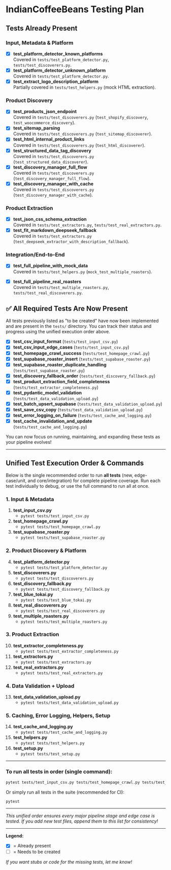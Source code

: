 # IndianCoffeeBeans Testing Plan

## Tests Already Present

### Input, Metadata & Platform
- [x] **test_platform_detector_known_platforms**  
  Covered in `tests/test_platform_detector.py`, `tests/test_discoverers.py`.
- [x] **test_platform_detector_unknown_platform**  
  Covered in `tests/test_platform_detector.py`.
- [x] **test_extract_logo_description_platform**  
  Partially covered in `tests/test_helpers.py` (mock HTML extraction).

### Product Discovery
- [x] **test_products_json_endpoint**  
  Covered in `tests/test_discoverers.py` (`test_shopify_discovery`, `test_woocommerce_discovery`).
- [x] **test_sitemap_parsing**  
  Covered in `tests/test_discoverers.py` (`test_sitemap_discoverer`).
- [x] **test_html_internal_product_links**  
  Covered in `tests/test_discoverers.py` (`test_html_discoverer`).
- [x] **test_structured_data_tag_discovery**  
  Covered in `tests/test_discoverers.py` (`test_structured_data_discoverer`).
- [x] **test_discovery_manager_full_flow**  
  Covered in `tests/test_discoverers.py` (`test_discovery_manager_full_flow`).
- [x] **test_discovery_manager_with_cache**  
  Covered in `tests/test_discoverers.py` (`test_discovery_manager_with_cache`).

### Product Extraction
- [x] **test_json_css_schema_extraction**  
  Covered in `tests/test_extractors.py`, `tests/test_real_extractors.py`.
- [x] **test_fit_markdown_deepseek_fallback**  
  Covered in `tests/test_extractors.py` (`test_deepseek_extractor_with_description_fallback`).

### Integration/End-to-End
- [x] **test_full_pipeline_with_mock_data**  
  Covered in `tests/test_helpers.py` (`mock_test_multiple_roasters`).
- [x] **test_full_pipeline_real_roasters**  
  Covered in `tests/test_multiple_roasters.py`, `tests/test_real_discoverers.py`.


## ✅ All Required Tests Are Now Present

All tests previously listed as "to be created" have now been implemented and are present in the `tests/` directory. You can track their status and progress using the unified execution order above.

- [x] **test_csv_input_format**  (`tests/test_input_csv.py`)
- [x] **test_csv_input_edge_cases**  (`tests/test_input_csv.py`)
- [x] **test_homepage_crawl_success**  (`tests/test_homepage_crawl.py`)
- [x] **test_supabase_roaster_insert**  (`tests/test_supabase_roaster.py`)
- [x] **test_supabase_roaster_duplicate_handling**  (`tests/test_supabase_roaster.py`)
- [x] **test_discovery_fallback_order**  (`tests/test_discovery_fallback.py`)
- [x] **test_product_extraction_field_completeness**  (`tests/test_extractor_completeness.py`)
- [x] **test_pydantic_model_validation**  (`tests/test_data_validation_upload.py`)
- [x] **test_batch_upsert_supabase**  (`tests/test_data_validation_upload.py`)
- [x] **test_save_csv_copy**  (`tests/test_data_validation_upload.py`)
- [x] **test_error_logging_on_failure**  (`tests/test_cache_and_logging.py`)
- [x] **test_cache_invalidation_and_update**  (`tests/test_cache_and_logging.py`)

You can now focus on running, maintaining, and expanding these tests as your pipeline evolves!

---

## Unified Test Execution Order & Commands

Below is the single recommended order to run **all tests** (new, edge-case/unit, and core/integration) for complete pipeline coverage. Run each test individually to debug, or use the full command to run all at once.

### 1. Input & Metadata
1. **test_input_csv.py**
   - `pytest tests/test_input_csv.py`
2. **test_homepage_crawl.py**
   - `pytest tests/test_homepage_crawl.py`
3. **test_supabase_roaster.py**
   - `pytest tests/test_supabase_roaster.py`

### 2. Product Discovery & Platform
4. **test_platform_detector.py**
   - `pytest tests/test_platform_detector.py`
5. **test_discoverers.py**
   - `pytest tests/test_discoverers.py`
6. **test_discovery_fallback.py**
   - `pytest tests/test_discovery_fallback.py`
7. **test_blue_tokai.py**
   - `pytest tests/test_blue_tokai.py`
8. **test_real_discoverers.py**
   - `pytest tests/test_real_discoverers.py`
9. **test_multiple_roasters.py**
   - `pytest tests/test_multiple_roasters.py`

### 3. Product Extraction
10. **test_extractor_completeness.py**
    - `pytest tests/test_extractor_completeness.py`
11. **test_extractors.py**
    - `pytest tests/test_extractors.py`
12. **test_real_extractors.py**
    - `pytest tests/test_real_extractors.py`

### 4. Data Validation + Upload
13. **test_data_validation_upload.py**
    - `pytest tests/test_data_validation_upload.py`

### 5. Caching, Error Logging, Helpers, Setup
14. **test_cache_and_logging.py**
    - `pytest tests/test_cache_and_logging.py`
15. **test_helpers.py**
    - `pytest tests/test_helpers.py`
16. **test_setup.py**
    - `pytest tests/test_setup.py`

---

### To run all tests in order (single command):
```sh
pytest tests/test_input_csv.py tests/test_homepage_crawl.py tests/test_supabase_roaster.py tests/test_platform_detector.py tests/test_discoverers.py tests/test_discovery_fallback.py tests/test_blue_tokai.py tests/test_real_discoverers.py tests/test_multiple_roasters.py tests/test_extractor_completeness.py tests/test_extractors.py tests/test_real_extractors.py tests/test_data_validation_upload.py tests/test_cache_and_logging.py tests/test_helpers.py tests/test_setup.py
```

Or simply run all tests in the suite (recommended for CI):
```sh
pytest
```

---

*This unified order ensures every major pipeline stage and edge case is tested. If you add new test files, append them to this list for consistency!*

---

**Legend:**
- [x] = Already present
- [ ] = Needs to be created

*If you want stubs or code for the missing tests, let me know!*